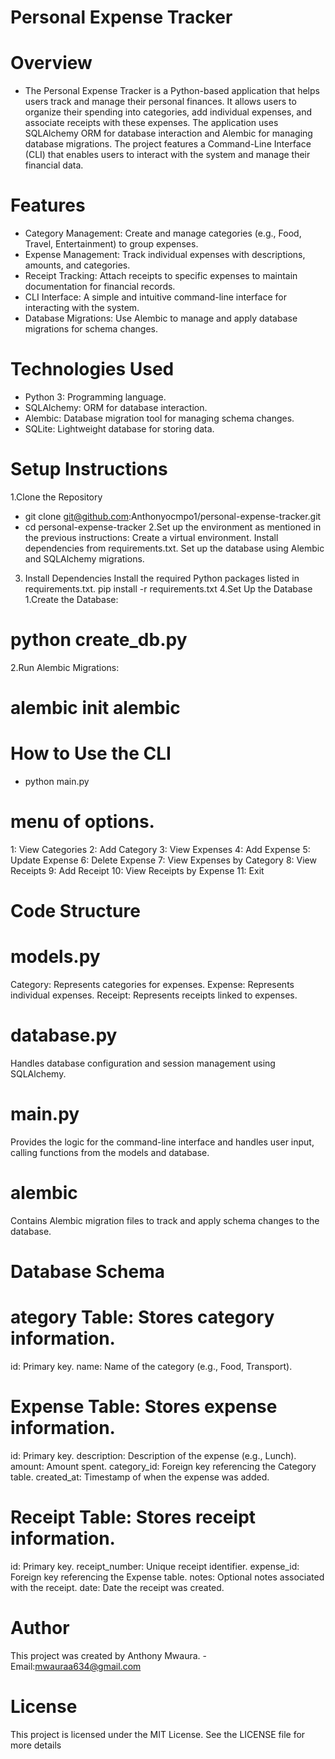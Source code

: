 # Personal Expense Tracker
# Overview
- The Personal Expense Tracker is a Python-based application that helps users track and manage their personal finances. It allows users to organize their spending into categories, add individual expenses, and associate receipts with these expenses. The application uses SQLAlchemy ORM for database interaction and Alembic for managing database migrations. The project features a Command-Line Interface (CLI) that enables users to interact with the system and manage their financial data.
# Features
- Category Management: Create and manage categories (e.g., Food, Travel, Entertainment) to group expenses.
- Expense Management: Track individual expenses with descriptions, amounts, and categories.
- Receipt Tracking: Attach receipts to specific expenses to maintain documentation for financial records.
- CLI Interface: A simple and intuitive command-line interface for interacting with the system.
- Database Migrations: Use Alembic to manage and apply database migrations for schema changes.
# Technologies Used
- Python 3: Programming language.
- SQLAlchemy: ORM for database interaction.
- Alembic: Database migration tool for managing schema changes.
- SQLite: Lightweight database for storing data.
# Setup Instructions
1.Clone the Repository
- git clone git@github.com:Anthonyocmpo1/personal-expense-tracker.git
- cd personal-expense-tracker
2.Set up the environment as mentioned in the previous instructions:
Create a virtual environment.
Install dependencies from requirements.txt.
Set up the database using Alembic and SQLAlchemy migrations.
3. Install Dependencies
Install the required Python packages listed in requirements.txt.
pip install -r requirements.txt
4.Set Up the Database
1.Create the Database:
# python create_db.py
2.Run Alembic Migrations:
# alembic init alembic

# How to Use the CLI
- python main.py
# menu of options.
1: View Categories
2: Add Category
3: View Expenses
4: Add Expense
5: Update Expense
6: Delete Expense
7: View Expenses by Category
8: View Receipts
9: Add Receipt
10: View Receipts by Expense
11: Exit
# Code Structure
# models.py


Category: Represents categories for expenses.
Expense: Represents individual expenses.
Receipt: Represents receipts linked to expenses.
# database.py
Handles database configuration and session management using SQLAlchemy.

# main.py
Provides the logic for the command-line interface and handles user input, calling functions from the models and database.

# alembic
Contains Alembic migration files to track and apply schema changes to the database.

# Database Schema


# ategory Table: Stores category information.

id: Primary key.
name: Name of the category (e.g., Food, Transport).

# Expense Table: Stores expense information.
id: Primary key.
description: Description of the expense (e.g., Lunch).
amount: Amount spent.
category_id: Foreign key referencing the Category table.
created_at: Timestamp of when the expense was added.

# Receipt Table: Stores receipt information.
id: Primary key.
receipt_number: Unique receipt identifier.
expense_id: Foreign key referencing the Expense table.
notes: Optional notes associated with the receipt.
date: Date the receipt was created.

# Author
This project was created by Anthony Mwaura.
-Email:mwauraa634@gmail.com

# License
This project is licensed under the MIT License. See the LICENSE file for more details
